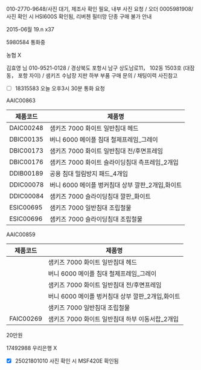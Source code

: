 010-2770-9648/사진 대기, 제조사 확인 필요, 내부 사진 요청 / 오더 0005981908/ 사진 확인 시 HSI600S 확인됨, 리버첸 필터망 단종 구매 불가 안내

2015-06월
19.n x37

5980584 통화중

농협
X

	
김효영 님  010-9521-0128  / 경상북도 포항시 남구 상도남로11， 102동 1503호 (대잠동， 포항 자이)  / 샘키즈 수납장 지판 하부 부품 구매 문의 / 채팅이력 사진참고



- [ ] 18315583 오늘 오후3시 30분 통화 요청



AAIC00863

| 제품코드      | 제품명                            |
|-----------|--------------------------------|
| DAIC00248 | 샘키즈 7000 화이트 일반침대 헤드           |
| DBIC00135 | 버니 6000 메이플 침대 철제프레임_그레이       |
| DBIC00173 | 샘키즈 7000 화이트 일반침대 전/후면프레임      |
| DBIC00176 | 샘키즈 7000 화이트 슬라이딩침대 측프레임_2개입   |
| DDIB00189 | 공용 침대 밀림방지 패드_4개입              |
| DDIC00078 | 버니 6000 메이플 벙커침대 상부 깔판_2개입,화이트 |
| DDIC00084 | 샘키즈 7000 슬라이딩침대 깔판_화이트         |
| ESIC00695 | 샘키즈 7000 일반침대 조립철물             |
| ESIC00696 | 샘키즈 7000 슬라이딩침대 조립철물           |


AAIC00859

| 제품코드      | 제품명                            |
|-----------|--------------------------------|
|           | 샘키즈 7000 화이트 일반침대 헤드           |
|           | 버니 6000 메이플 침대 철제프레임_그레이       |
|           | 샘키즈 7000 화이트 일반침대 전/후면프레임      |
|           | 버니 6000 메이플 벙커침대 상부 깔판_2개입,화이트 |
|           | 샘키즈 7000 일반침대 조립철물             |
| FAIC00269 | 샘키즈 7000 화이트 일반침대 하부 이동서랍_2개입  |

20만원



17492988
우리은행
X


- [x] 25021801010 사진 확인 시 MSF420E 확인됨